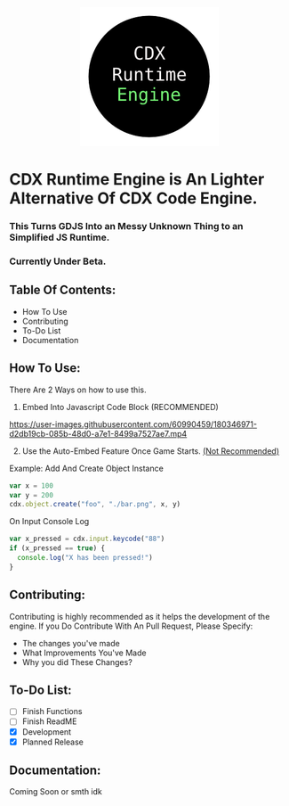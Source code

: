 <p align="center">
  <img width="250" height="250" src="logo.png">
</p>

# CDX Runtime Engine is An Lighter Alternative Of CDX Code Engine.
### This Turns GDJS Into an Messy Unknown Thing to an Simplified JS Runtime.
### Currently Under Beta.

## Table Of Contents:
- How To Use
- Contributing
- To-Do List
- Documentation

## How To Use:

There Are 2 Ways on how to use this.

1. Embed Into Javascript Code Block (RECOMMENDED)

https://user-images.githubusercontent.com/60990459/180346971-d2db19cb-085b-48d0-a7e1-8499a7527ae7.mp4

2. Use the Auto-Embed Feature Once Game Starts. [(Not Recommended)](docs/unsafe.md)


Example: Add And Create Object Instance
```javascript
var x = 100
var y = 200
cdx.object.create("foo", "./bar.png", x, y)
```
On Input Console Log
```javascript
var x_pressed = cdx.input.keycode("88")
if (x_pressed == true) {
  console.log("X has been pressed!")
}
```

## Contributing: 
Contributing is highly recommended as it helps the development of the engine.
If you Do Contribute With An Pull Request, Please Specify:
- The changes you've made
- What Improvements You've Made
- Why you did These Changes?

## To-Do List:
- [ ] Finish Functions 
- [ ] Finish ReadME
- [x] Development
- [x] Planned Release

## Documentation:
Coming Soon or smth idk
